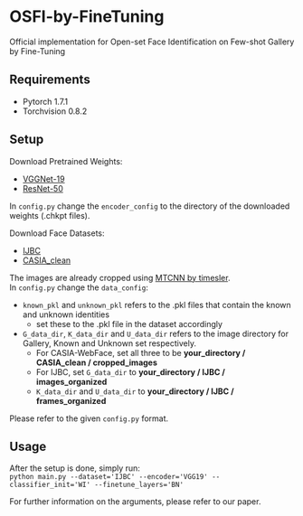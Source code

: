 # OSFI-by-FineTuning
Official implementation for Open-set Face Identification on Few-shot Gallery by Fine-Tuning 

## Requirements
- Pytorch 1.7.1
- Torchvision 0.8.2

## Setup
Download Pretrained Weights:
- <a href="https://drive.google.com/file/d/11TqrfXXdow0SjXbrsiCHEajXInTsuK8o/view?usp=sharing" target="_blank">VGGNet-19</a>
- <a href="https://drive.google.com/file/d/1C534tKYLvEF3e3UwsQscaL7lpaQapMAT/view?usp=sharing" target="_blank">ResNet-50</a>

In ```config.py``` change the ```encoder_config``` to the directory of the downloaded weights (.chkpt files).

Download Face Datasets:
- <a href="https://drive.google.com/file/d/1PthzzzuufDaJZwZE-YQNQBKs9L9b8TBs/view?usp=sharing" target="_blank">IJBC</a>
- <a href="https://drive.google.com/file/d/1igvIRI7jVpg01e13HgZ4JibT0BI2GuhS/view?usp=sharing" target="_blank">CASIA_clean</a>  

The images are already cropped using <a href="https://github.com/timesler/facenet-pytorch" target="_blank">MTCNN by timesler</a>.  
In ```config.py``` change the ```data_config```:
- ```known_pkl``` and ```unknown_pkl``` refers to the .pkl files that contain the known and unknown identities
  - set these to the .pkl file in the dataset accordingly
- ```G_data_dir```, ```K_data_dir``` and ```U_data_dir``` refers to the image directory for Gallery, Known and Unknown set respectively.
  - For CASIA-WebFace, set all three to be **your_directory / CASIA_clean / cropped_images**
  - For IJBC, set ```G_data_dir``` to **your_directory / IJBC / images_organized**
  - ```K_data_dir``` and ```U_data_dir``` to **your_directory / IJBC / frames_organized**  

Please refer to the given ```config.py``` format.  

## Usage
After the setup is done, simply run:  
```python main.py --dataset='IJBC' --encoder='VGG19' --classifier_init='WI' --finetune_layers='BN'```  

For further information on the arguments, please refer to our paper.
